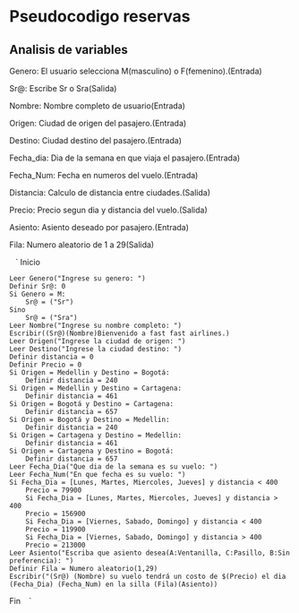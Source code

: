 # Pseudocodigo reservas
## Analisis de variables
Genero: El usuario selecciona M(masculino) o F(femenino).(Entrada)

Sr@: Escribe Sr o Sra(Salida)

Nombre: Nombre completo de usuario(Entrada)

Origen: Ciudad de origen del pasajero.(Entrada)

Destino: Ciudad destino del pasajero.(Entrada)

Fecha_dia: Dia de la semana en que viaja el pasajero.(Entrada)

Fecha_Num: Fecha en numeros del vuelo.(Entrada)

Distancia: Calculo de distancia entre ciudades.(Salida)

Precio: Precio segun dia y distancia del vuelo.(Salida)

Asiento: Asiento deseado por pasajero.(Entrada)

Fila: Numero aleatorio de 1 a 29(Salida)


` ` `
Inicio

    Leer Genero("Ingrese su genero: ")
    Definir Sr@: 0
    Si Genero = M:
        Sr@ = ("Sr")
    Sino
        Sr@ = ("Sra")
    Leer Nombre("Ingrese su nombre completo: ")
    Escribir((Sr@)(Nombre)Bienvenido a fast fast airlines.)
    Leer Origen("Ingrese la ciudad de origen: ")
    Leer Destino("Ingrese la ciudad destino: ")
    Definir distancia = 0
    Definir Precio = 0
    Si Origen = Medellin y Destino = Bogotá:
        Definir distancia = 240
    Si Origen = Medellin y Destino = Cartagena: 
        Definir distancia = 461
    Si Origen = Bogotá y Destino = Cartagena:
        Definir distancia = 657
    Si Origen = Bogotá y Destino = Medellin:
        Definir distancia = 240
    Si Origen = Cartagena y Destino = Medellin: 
        Definir distancia = 461
    Si Origen = Cartagena y Destino = Bogotá:
        Definir distancia = 657
    Leer Fecha_Dia("Que dia de la semana es su vuelo: ")
    Leer Fecha_Num("En que fecha es su vuelo: ")
    Si Fecha_Dia = [Lunes, Martes, Miercoles, Jueves] y distancia < 400
        Precio = 79900
        Si Fecha_Dia = [Lunes, Martes, Miercoles, Jueves] y distancia > 400
        Precio = 156900
        Si Fecha_Dia = [Viernes, Sabado, Domingo] y distancia < 400
        Precio = 119900
        Si Fecha_Dia = [Viernes, Sabado, Domingo] y distancia > 400       
        Precio = 213000
    Leer Asiento("Escriba que asiento desea(A:Ventanilla, C:Pasillo, B:Sin preferencia): ")
    Definir Fila = Numero aleatorio(1,29)
    Escribir("(Sr@) (Nombre) su vuelo tendrá un costo de $(Precio) el dia (Fecha_Dia) (Fecha_Num) en la silla (Fila)(Asiento))
    
Fin
` ` `